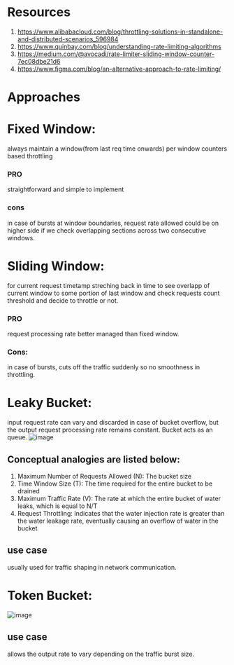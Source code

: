 # Resources
1. https://www.alibabacloud.com/blog/throttling-solutions-in-standalone-and-distributed-scenarios_596984
2. https://www.quinbay.com/blog/understanding-rate-limiting-algorithms
3. https://medium.com/@avocadi/rate-limiter-sliding-window-counter-7ec08dbe21d6
4. https://www.figma.com/blog/an-alternative-approach-to-rate-limiting/

# Approaches
# Fixed Window: 
always maintain a window(from last req time onwards) per window counters based throttling

### PRO
straightforward and simple to implement

### cons
in case of bursts at window boundaries, request rate allowed could be on higher side if we check overlapping sections across two consecutive windows.

# Sliding Window: 
for current request timetamp streching back in time to see overlapp of current window to some portion of last window and check requests count threshold and decide to throttle or not.

### PRO
request processing rate better managed than fixed window.

### Cons: 
in case of bursts, cuts off the traffic suddenly so no smoothness in throttling.

# Leaky Bucket:
input request rate can vary and discarded in case of bucket overflow, but the output request processing rate remains constant.
Bucket acts as an queue.
![image](https://github.com/khatwaniNikhil/RateLimiter/assets/3686308/06caa5f3-3e9b-4801-8f99-78c666f87e6d)

## Conceptual analogies are listed below:
1. Maximum Number of Requests Allowed (N): The bucket size
2. Time Window Size (T): The time required for the entire bucket to be drained
3. Maximum Traffic Rate (V): The rate at which the entire bucket of water leaks, which is equal to N/T
4. Request Throttling: Indicates that the water injection rate is greater than the water leakage rate, eventually causing an overflow of water in the bucket

## use case
usually used for traffic shaping in network communication.

# Token Bucket:
![image](https://github.com/khatwaniNikhil/RateLimiter/assets/3686308/0490a8b0-3546-4d25-8e08-c1b1d018325c)

## use case
allows the output rate to vary depending on the traffic burst size.

